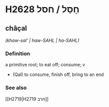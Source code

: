 # H2628 חָסַל / חסל

## châçal

_(khaw-sal' | haw-SAHL | ha-SAHL)_

### Definition

a primitive root; to eat off; consume; v

- (Qal) to consume, finish off, bring to an end

### See also

[[H2719|H2719 חרב]]
